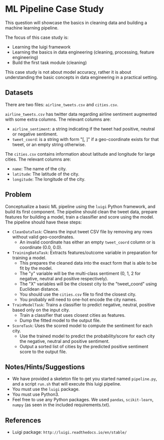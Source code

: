 # ML Pipeline Case Study

This question will showcase the basics in cleaning data and building a machine learning pipeline.

The focus of this case study is:

 * Learning the luigi framework
 * Learning the basics in data engineering (cleaning, processing, feature engineering)
 * Build the first task module (cleaning)

This case study is not about model accuracy, rather it is about understanding the basic concepts in data engineering in a practical setting.

## Datasets

There are two files: `airline_tweets.csv` and `cities.csv`.

`airline_tweets.csv` has twitter data regarding airline sentiment augmented
with some extra columns.  The relevant columns are:

* `airline_sentiment`: a string indicating if the tweet had positive,
  neutral or negative sentiment.
* `tweet_coord`: is a string with form "[<lat>, <long>]" if a
  geo-coordinate exists for that tweet, or an empty string otherwise.

The `cities.csv` contains information about latitude and longitude for large cities.
The relevant columns are:

* `name`: The name of the city.
* `latitude`: The latitude of the city.
* `longitude`: The longitude of the city.

## Problem

Conceptualize a basic ML pipeline using the `luigi` Python framework, and build its first component.  The pipeline
should clean the tweet data, prepare features for building a model, train a
classifier and score using the model.  The pipeline should have these steps:

 * `CleanDataTask`: Cleans the input tweet CSV file by removing any rows without valid geo-coordinates.
    * An invalid coordinate has either an empty `tweet_coord` column or is coordinate (0.0, 0.0).
 * `TrainingDataTask`: Extracts features/outcome variable in preparation for training a model.
    * This prepares the cleaned data into the exact form that is able to be fit by the model.
    * The "y" variable will be the multi-class sentiment (0, 1, 2 for negative, neutral and positive respectively).
    * The "X" variables will be the closest city to the "tweet_coord" using Euclidean distance.
    * You should use the `cities.csv` file to find the closest city.
    * You probably will need to one-hot encode the city names.
 * `TrainModelTask`: Trains a classifier to predict negative, neutral, positive based only on the input city.
    * Train a classifier that uses closest cities as features.
    * Dump the fitted model to the output file.
 * `ScoreTask`: Uses the scored model to compute the sentiment for each city.
    * Use the trained model to predict the probability/score for each city the
      negative, neutral and positive sentiment.
    * Output a sorted list of cities by the predicted positive sentiment score to the output file.

## Notes/Hints/Suggestions

 * We have provided a skeleton file to get you started named `pipeline.py`, and a
   script `run.sh` that will execute this luigi pipeline.
 * You must use the `luigi` package.
 * You must use Python3.
 * Feel free to use any Python packages.  We used `pandas`, `scikit-learn`, `numpy`
   (as seen in the included requirements.txt).

## References

 * Luigi package: `http://luigi.readthedocs.io/en/stable/`
